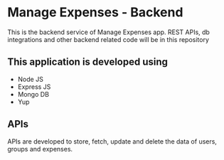 # Manage Expenses - Backend

This is the backend service of Manage Expenses app. REST APIs, db integrations and other backend related code will be in this repository

## This application is developed using

- Node JS
- Express JS
- Mongo DB
- Yup

## APIs

APIs are developed to store, fetch, update and delete the data of users, groups and expenses.
